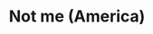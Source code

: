 ---
id_key: '2'
image: image_00029.jpg
thumbnail: thumb_image_00029.jpg
title: 'Not me (America)  '
dimensions: '400 × 400  '
medium: Acrylic on wooden panel
work-year: '1890'
artist: Martina Mcsherry  
notes: 'yearning soon becomes manipulated

'
galleries: lemon
permalink: "/works/2.html"
layout: single-work
---